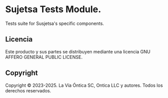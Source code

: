 ﻿# Sujetsa Tests Module.

Tests suite for Susjetsa's specific components.

## Licencia

Este producto y sus partes se distribuyen mediante una licencia GNU AFFERO
GENERAL PUBLIC LICENSE.

## Copyright

Copyright © 2023-2025. La Vía Óntica SC, Ontica LLC y autores.
Todos los derechos reservados.
